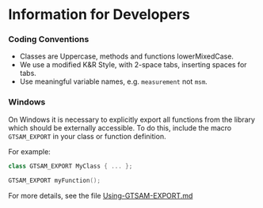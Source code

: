 # Information for Developers

### Coding Conventions

* Classes are Uppercase, methods and functions lowerMixedCase.
* We use a modified K&R Style, with 2-space tabs, inserting spaces for tabs.
* Use meaningful variable names, e.g. `measurement` not `msm`.


### Windows

On Windows it is necessary to explicitly export all functions from the library which should be externally accessible. To do this, include the macro `GTSAM_EXPORT` in your class or function definition.

For example:
```cpp
class GTSAM_EXPORT MyClass { ... };

GTSAM_EXPORT myFunction();
```
For more details, see the file [Using-GTSAM-EXPORT.md](Using-GTSAM-EXPORT.md)